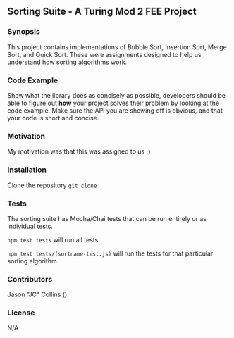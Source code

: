 ## Sorting Suite - A Turing Mod 2 FEE Project

### Synopsis

This project contains implementations of Bubble Sort, Insertion Sort, Merge Sort, and Quick Sort. These were assignments designed to help us understand how sorting algorithms work.

### Code Example



Show what the library does as concisely as possible, developers should be able to figure out **how** your project solves their problem by looking at the code example. Make sure the API you are showing off is obvious, and that your code is short and concise.

### Motivation

My motivation was that this was assigned to us ;)

### Installation

Clone the repository `git clone `

### Tests

The sorting suite has Mocha/Chai tests that can be run entirely or as individual tests.

`npm test tests` will run all tests.

`npm test tests/(sortname-test.js)` will run the tests for that particular sorting algorithm.

### Contributors

Jason "JC" Collins ()

### License
N/A
